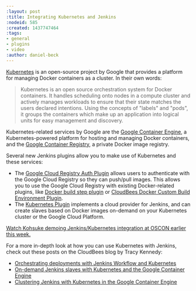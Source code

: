 ```yaml
---
:layout: post
:title: Integrating Kubernetes and Jenkins
:nodeid: 585
:created: 1437747464
:tags:
- general
- plugins
- video
:author: daniel-beck
---
```

[Kubernetes](http://kubernetes.io/) is an open-source project by Google that provides a platform for managing Docker containers as a cluster. In their own words:

> Kubernetes is an open source orchestration system for Docker containers. It handles scheduling onto nodes in a compute cluster and actively manages workloads to ensure that their state matches the users declared intentions. Using the concepts of "labels" and "pods", it groups the containers which make up an application into logical units for easy management and discovery.

Kubernetes-related services by Google are the [Google Container Engine](https://cloud.google.com/container-engine/), a Kubernetes-powered platform for hosting and managing Docker containers, and the [Google Container Registry](https://cloud.google.com/tools/container-registry/#overview), a private Docker image registry.

Several new Jenkins plugins allow you to make use of Kubernetes and these services:

* The [Google Cloud Registry Auth Plugin](https://wiki.jenkins-ci.org/display/JENKINS/Google+Container+Registry+Auth+Plugin) allows users to authenticate with the Google Cloud Registry so they can push/pull images. This allows you to use the Google Cloud Registry with existing Docker-related plugins, like [Docker build step plugin](https://wiki.jenkins-ci.org/display/JENKINS/Docker+build+step+plugin) or [CloudBees Docker Custom Build Environment Plugin](https://wiki.jenkins-ci.org/display/JENKINS/CloudBees+Docker+Custom+Build+Environment+Plugin).
* The [Kubernetes Plugin](https://wiki.jenkins-ci.org/display/JENKINS/Kubernetes+Plugin) implements a cloud provider for Jenkins, and can create slaves based on Docker images on-demand on your Kubernetes cluster or the Google Cloud Platform.

[Watch Kohsuke demoing Jenkins/Kubernetes integration at OSCON earlier this week.](https://www.youtube.com/watch?v=PFCSSiT-UUQ&index=21&list=PL69nYSiGNLP0Ljwa9J98xUd6UlM604Y-l)

For a more in-depth look at how you can use Kubernetes with Jenkins, check out these posts on the CloudBees blog by Tracy Kennedy:

* [Orchestrating deployments with Jenkins Workflow and Kubernetes](http://blog.cloudbees.com/2015/07/orchestrating-deployments-with-jenkins.html)
* [On-demand Jenkins slaves with Kubernetes and the Google Container Engine](http://blog.cloudbees.com/2015/07/on-demand-jenkins-slaves-with.html)
* [Clustering Jenkins with Kubernetes in the Google Container Engine](http://blog.cloudbees.com/2015/07/clustering-jenkins-with-kubernetes-in.html)
